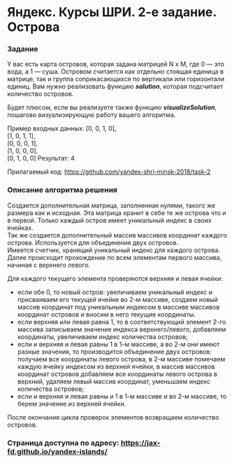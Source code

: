 # Яндекс. Курсы ШРИ. 2-е задание. Острова

### Задание

У вас есть карта островов, которая задана матрицей N x M, где 0 — это вода, а 1 — суша. Островом считается как отдельно стоящая единица в матрице, так и группа соприкасающихся по вертикали или горизонтали единиц. Вам нужно реализовать функцию ***solution***, которая подсчитает количество островов.

Будет плюсом, если вы реализуете также функцию ***visualizeSolution***, пошагово визуализирующую работу вашего алгоритма.

Пример входных данных:
[0, 0, 1, 0],   
[1, 0, 1, 1],   
[0, 0, 0, 1],   
[1, 0, 0, 0],   
[0, 1, 0, 0]
Результат: 4

Прилагаемый код: https://github.com/yandex-shri-minsk-2018/task-2


### Описание алгоритма решения

Создается дополнительная матрица, заполненная нулями, такого же размера как и исходная. Эта матрица хранит в себе те же острова что и в первой.    Только каждый остров имеет уникальный индекс в своих ячейках.    
Так же создается дополнительный массив массивов координат каждого острова. Используется для объединения двух островов.   
Имеется счетчик, хранящий уникальный индекс для каждого острова.    
Далее происходит прохождение по всем элементам первого массива, начиная с верхнего левого.   

Для каждого текущего элемента проверяются верхняя и левая ячейки:   
- если обе 0, то новый остров: увеличиваем уникальный индекс и присваиваем его текущей ячейке во 2-м массиве, создаем новый массив координат под уникальным индексом в массиве массивов координат островов и вносим в него текущие координаты.   
- если верхняя или левая равна 1, то в соответствующий элемент 2-го массива записываем значение индекса верхнего/левого, добавляем координаты, увеличиваем индекс количества островов;   
- если и верхняя и левая равны 1 в 1-м массиве, а во 2-м они имеют разные значения, то производится объединение двух островов: получаем все координаты левого острова, в 2-м массиве помечаем каждую ячейку индексом из верхней ячейки, в массив массивов координат островов добавляем все координаты левого острова в верхний, удаляем левый массив координат, уменьшаем индекс количества островов;   
- если и верхняя и левая равны и 1 в 1-м массиве и во 2-м массиве, то берем значение из верхней ячейки.   

После окончания цикла проверок элементов возвращаем количество островов.   

### Страница доступна по адресу: <https://jax-fd.github.io/yandex-islands/> 